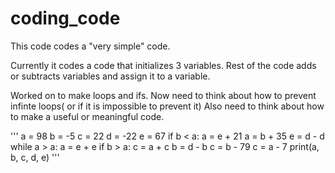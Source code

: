 # coding_code
This code codes a "very simple" code.

Currently it codes a code that initializes 3 variables.
Rest of the code adds or subtracts variables and assign it to a variable.

Worked on to make loops and ifs.
Now need to think about how to prevent infinte loops( or if it is impossible to prevent it)
Also need to think about how to make a useful or meaningful code.

'''
a = 98
b = -5
c = 22
d = -22
e = 67
if b < a:
    a = e + 21
    a = b + 35
    e = d - d
    while a > a:
        a = e + e
    if b > a:
        c = a + c
        b = d - b
        c = b - 79
        c = a - 7
print(a, b, c, d, e)
'''
